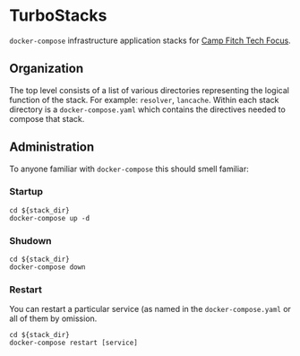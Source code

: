 TurboStacks
===========

`docker-compose` infrastructure application stacks for [Camp Fitch Tech Focus](http://campcomputer.com). 

Organization
------------
The top level consists of a list of various directories representing the logical function of the stack.
For example: `resolver`, `lancache`. Within each stack directory is a `docker-compose.yaml` which contains
the directives needed to compose that stack.

Administration
--------------
To anyone familiar with `docker-compose` this should smell familiar:

### Startup
```
cd ${stack_dir}
docker-compose up -d
```

### Shudown
```
cd ${stack_dir}
docker-compose down
```

### Restart
You can restart a particular service (as named in the `docker-compose.yaml` or all of them by omission.
```
cd ${stack_dir}
docker-compose restart [service]
```
